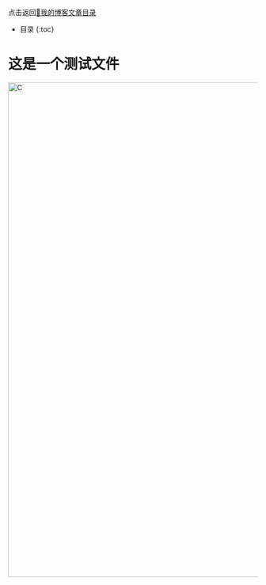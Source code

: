 点击返回[🔗我的博客文章目录](https://2549141519.github.io/#/toc)
* 目录
{:toc}
# 这是一个测试文件
<img src="https://2549141519.github.io/blogImg/202401060006051.png" width="1000px" alt="C" />